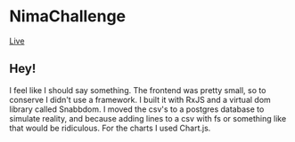 # NimaChallenge

[Live](https://nima-challenge.herokuapp.com)

## Hey!

I feel like I should say something. The frontend was pretty small, so to conserve I didn't use a framework. I built it with RxJS and a virtual dom library called Snabbdom.
I moved the csv's to a postgres database to simulate reality, and because adding lines to a csv with fs or something like that would be ridiculous.
For the charts I used Chart.js. 
